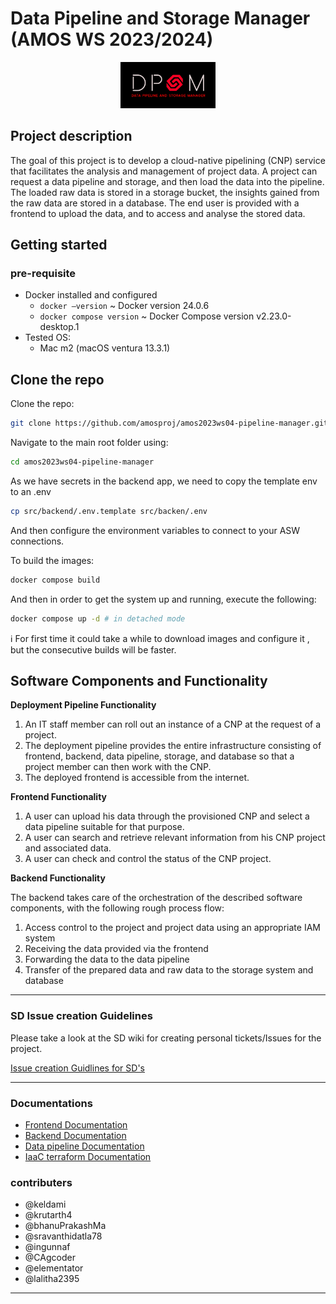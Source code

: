 # Data Pipeline and Storage Manager (AMOS WS 2023/2024)
<p align="center">
<img src="Deliverables%2Fsprint-01%2FDPSM%20Team%20Logo.jpg"  width="30%" height="30%">
</p>

## Project description

The goal of this project is to develop a cloud-native pipelining (CNP) service that facilitates the analysis and management of project data. A project can request a data pipeline and storage, and then load the data into the pipeline. The loaded raw data is stored in a storage bucket, the insights gained from the raw data are stored in a database. The end user is provided with a frontend to upload the data, and to access and analyse the stored data.

## Getting started

### pre-requisite

- Docker installed and configured
    - `docker —version` ~ Docker version 24.0.6
    - `docker compose version` ~ Docker Compose version v2.23.0-desktop.1
- Tested OS:
    - Mac m2 (macOS ventura 13.3.1)

## Clone the repo

Clone the repo: 

```bash
git clone https://github.com/amosproj/amos2023ws04-pipeline-manager.git
```

Navigate to the main root folder using:

```bash
cd amos2023ws04-pipeline-manager
```

As we have secrets in the backend app, we need to copy the template env to an .env
```bash
cp src/backend/.env.template src/backen/.env
```
And then configure the environment variables to connect to your ASW connections.

To build the images:
```bash
docker compose build
```
And then in order to get the system up and running, execute the following:

```bash
docker compose up -d # in detached mode
```

<aside>
ℹ️ For first time it could take a while to download images and configure it , but the consecutive builds will be faster.

</aside>

## Software Components and Functionality

**Deployment Pipeline Functionality**
1. An IT staff member can roll out an instance of a CNP at the request of a project.
2. The deployment pipeline provides the entire infrastructure consisting of frontend, backend, data pipeline, storage, and database so that a project member can then work with the CNP.
3. The deployed frontend is accessible from the internet.

**Frontend Functionality**
1. A user can upload his data through the provisioned CNP and select a data pipeline suitable for that purpose.
2. A user can search and retrieve relevant information from his CNP project and associated data.
3. A user can check and control the status of the CNP project.

**Backend Functionality**

The backend takes care of the orchestration of the described software components, with the following rough process flow:
1. Access control to the project and project data using an appropriate IAM system
2. Receiving the data provided via the frontend
3. Forwarding the data to the data pipeline
4. Transfer of the prepared data and raw data to the storage system and database
<hr>

### SD Issue creation Guidelines
Please take a look at the SD wiki for creating personal tickets/Issues for the project. 

[Issue creation Guidlines for SD's](Documentation/SD_Issue_Guidelines.md)

<hr>

### Documentations

- [Frontend Documentation](src/frontend/README.md)
- [Backend Documentation](src/backend/README.md)
- [Data pipeline Documentation ](src/datapipeline/README.md)
- [IaaC terraform Documentation](src/infrastructure/terraform/README.md)



### contributers

* @keldami
* @krutarth4
* @bhanuPrakashMa
* @sravanthidatla78
* @ingunnaf
* @CAgcoder
* @elementator
* @lalitha2395


<hr>
